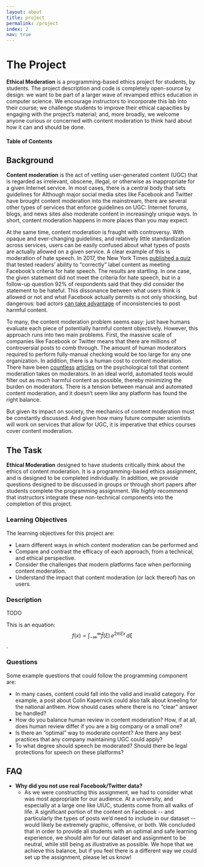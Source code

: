 ```yaml
---
layout: about
title: project
permalink: /project
index: 2
nav: true
---
```


<h1>The Project</h1>

**Ethical Moderation** is a programming-based ethics project for students, by students. The project description
and code is completely open-source by design: we want to be part of a larger wave of revamped ethics education in computer science. We encourage instructors to incorporate this lab into their course; we challenge students to improve their ethical capacities by engaging with the project’s material; and, more broadly, we welcome anyone curious or concerned with content moderation to think hard about how it can and should be done.

<h4>Table of Contents</h4>
<div id="toc"></div>

## Background

**Content moderation** is the act of vetting user-generated content (UGC) that is regarded as irrelevant, obscene, illegal,
or otherwise as inappropriate for a given Internet service. In most cases, there is a central body that sets guidelines
for Although major social media sites like Facebook and Twitter have brought content moderation into the mainstream,
there are several other types of services that enforce guidelines on UGC: Internet forums, blogs, and news sites also
moderate content in increasingly unique ways. In short, content moderation happens in more places than you may expect.

At the same time, content moderation is fraught with controversy. With opaque and ever-changing guidelines, and relatively
little standardization across services, users can be easily confused about what types of posts are actually allowed on a given
service. A clear example of this is moderation of hate speech. In 2017, the New York Times [published a quiz](https://www.nytimeas.com/interactive/2017/10/13/technology/facebook-hate-speech-quiz.html)
that tested readers’ ability to “correctly” label content as meeting Facebook’s criteria for hate speech. The results are startling. In one case,
the given statement did not meet the criteria for hate speech, but in a follow-up question 92% of respondents said that they
did consider the statement to be hateful. This dissonance between what users think is allowed or not and what Facebook actually
permits is not only shocking, but dangerous: bad actors [can take advantage](https://www.propublica.org/article/facebook-enforcement-hate-speech-rules-mistakes) of inconsistencies to post harmful content.

To many, the content moderation problem seems easy: just have humans evaluate each piece of potentially harmful content objectively.
However, this approach runs into two main problems. First, the massive scale of companies like Facebook or Twitter means that there
are millions of controversial posts to comb through. The amount of human moderators required to perform fully-manual checking would
be too large for any one organization. In addition, there is a human cost to content moderation. There have been [countless](https://www.newyorker.com/news/q-and-a/the-underworld-of-online-content-moderation) [articles](https://www.theverge.com/2019/2/27/18243359/content-moderation-mental-health-ptsd-psychology-science-facebook)
on the psychological toll that content moderation takes on moderators. In an ideal world, automated tools would filter out as much
harmful content as possible, thereby minimizing the burden on moderators. There is a tension between manual and automated content
moderation, and it doesn’t seem like any platform has found the right balance.

But given its impact on society, the mechanics of content moderation must be constantly discussed. And given how many future computer
scientists will work on services that allow for UGC, it is imperative that ethics courses cover content moderation.

## The Task

**Ethical Moderation** designed to have students critically think about the ethics of content moderation. It is a programming-based
ethics assignment, and is designed to be completed individually. In addition, we provide questions designed to be discussed in groups or
through short papers after students complete the programming assignment. We _highly_ recommend that instructors integrate these non-technical
components into the completion of this project.

### Learning Objectives

The learning objectives for this project are:

- Learn different ways in which content moderation can be performed and
- Compare and contrast the efficacy of each approach, from a technical, and ethical perspective.
- Consider the challenges that modern platforms face when performing content moderation.
- Understand the impact that content moderation (or lack thereof) has on users.

### Description

TODO

This is an equation: $$f(x) = \int_{-\infty}^\infty \hat f(\xi)\,e^{2 \pi i \xi x} \,d\xi$$.

### Questions

Some example questions that could follow the programming component are:

- In many cases, content could fall into the valid and invalid category. For example, a post about Colin Kapernick could also talk about kneeling for the national anthem. How should cases where there is no “clear” answer be handled?
- How do you balance human review in content moderation? How, if at all, does human review differ if you are a big company or a small one?
- Is there an “optimal” way to moderate content? Are there any best practices that any company maintaining UGC could apply?
- To what degree should speech be moderated? Should there be legal protections for speech on these platforms?

## FAQ

- **Why did you not use real Facebook/Twitter data?**
  - As we were constructing this assignment, we had to consider what was most appropriate for our audience. At a university, and especially at a large one like UIUC, students come from all walks of life. A significant portion of the content on Facebook -- and particularly the types of posts we’d need to include in our dataset -- would likely be extremely graphic, offensive, or both. We concluded that in order to provide all students with an optimal and safe learning experience, we should aim for our dataset and assignment to be neutral, while still being as illustrative as possible. We hope that we achieve this balance, but if you feel there is a different way we could set up the assignment, please let us know!
